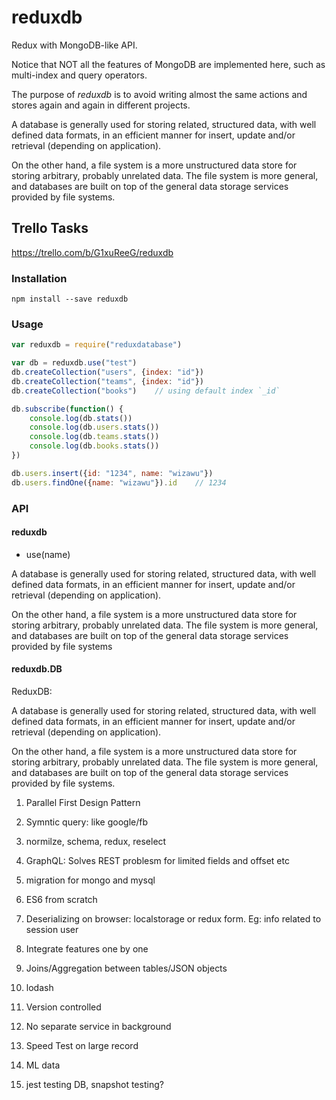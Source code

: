 
# reduxdb

Redux with MongoDB-like API.

Notice that NOT all the features of MongoDB are implemented here, such as multi-index and query operators.

The purpose of _reduxdb_ is to avoid writing almost the same actions and stores again and again in different projects.

A database is generally used for storing related, structured data, with well defined data formats, in an efficient manner for
insert, update and/or retrieval (depending on application).

On the other hand, a file system is a more unstructured data store for storing arbitrary, probably unrelated data.
The file system is more general, and databases are built on top of the general data storage services provided by file systems.


## Trello Tasks

https://trello.com/b/G1xuReeG/reduxdb


### Installation

```shell
npm install --save reduxdb
```

### Usage

```javascript
var reduxdb = require("reduxdatabase")

var db = reduxdb.use("test")
db.createCollection("users", {index: "id"})
db.createCollection("teams", {index: "id"})
db.createCollection("books")    // using default index `_id`

db.subscribe(function() {
    console.log(db.stats())
    console.log(db.users.stats())
    console.log(db.teams.stats())
    console.log(db.books.stats())
})

db.users.insert({id: "1234", name: "wizawu"})
db.users.findOne({name: "wizawu"}).id    // 1234
```

### API

#### reduxdb

+ use(name)

A database is generally used for storing related, structured data, with well defined data formats, in an efficient manner for insert, update and/or retrieval (depending on application).

On the other hand, a file system is a more unstructured data store for storing arbitrary, probably unrelated data. The file system is more general, and databases are built on top of the general data storage services provided by file systems

#### reduxdb.DB

ReduxDB:

A database is generally used for storing related, structured data, with well defined data formats, in an efficient manner for
insert, update and/or retrieval (depending on application).

On the other hand, a file system is a more unstructured data store for storing arbitrary, probably unrelated data.
The file system is more general, and databases are built on top of the general data storage services provided by file systems.


1. Parallel First Design Pattern

2. Symntic query: like google/fb

3. normilze, schema, redux, reselect

4. GraphQL: Solves REST problesm for limited fields and offset etc

5. migration for mongo and mysql

6. ES6 from scratch

7. Deserializing on browser: localstorage or redux form. Eg: info related to session user

8. Integrate features one by one

9. Joins/Aggregation between tables/JSON objects

10. lodash

11. Version controlled

12. No separate service in background

13. Speed Test on large record

14. ML data

15. jest testing DB, snapshot testing?

